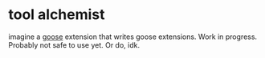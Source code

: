 # tool alchemist

imagine a [goose](https://github.com/block/goose) extension that writes goose extensions. Work in progress. Probably not safe to use yet. Or do, idk.
